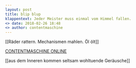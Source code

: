 ```yaml
---
layout: post
title: blip blup
klappentext: Jeder Meister muss einmal vom Himmel fallen.
<> date: 2018-02-26 18:48
<> author: contentmaschine
---
```


[[Räder rattern. Mechanismen mahlen. Öl ölt]]

<a href="https://contentmaschine.github.io/galerie/">
CONTENTMASCHINE ONLINE
</a>

[[aus dem Inneren kommen seltsam wohltuende Geräusche]]
